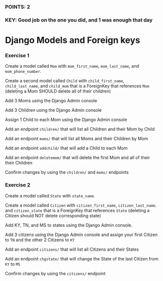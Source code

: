 ### POINTS: 2
### KEY: Good job on the one you did, and 1 was enough that day

# Django Models and Foreign keys

### Exercise 1

Create a model called ```Mom``` with ```mom_first_name```, ```mom_last_name```, and ```mom_phone_number```.

Create a second model called ```Child``` with ```child_first_name```, ```child_last_name```, and ```child_mom``` that is a ForeignKey that references ```Mom``` (deleting a Mom SHOULD delete all of their children)

Add 3 Moms using the Django Admin console

Add 3 Children using the Django Admin console

Assign 1 Child to each Mom using the Django Admin console

Add an endpoint ```children/``` that will list all Children and their Mom by Child

Add an endpoint ```moms/``` that will list all Moms and their Children by Mom

Add an endpoint ```addchild/``` that will add a Child to each Mom

Add an endpoint ```deletemom/``` that will delete the first Mom and all of their their Children

Confirm changes by using the ```children/``` and ```moms/``` endpoints


### Exercise 2
Create a model called ```State``` with ```state_name```.

Create a model called ```Citizen``` with ```citizen_first_name```, ```citizen_last_name```. and ```citizen_state``` that is a ForeignKey that references ```State``` (deleting a Citizen should NOT delete corresponding state)

Add KY, TN, and MS to states using the Django Admin console.

Add 3 citizens using the Django Admin console and assign your first Citizen to ```TN``` and the other 2 Citizens to ```KY```

Add an endpoint ```citizens/``` that will list all Citizens and their States

Add an endpoint ```chgstate/``` that will change the State of the last Citizen from ```KY``` to ```MS```

Confirm changes by using the ```citizens/``` endpoint


